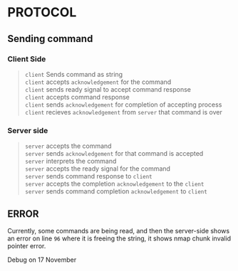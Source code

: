 # PROTOCOL

## Sending command

### Client Side 

> `client` Sends command as string    
> `client` accepts `acknowledgement` for the command    
> `client` sends ready signal to accept command response  
> `client` accepts command response   
> `client` sends `acknowledgement` for completion of accepting process  
> `client` recieves `acknowledgement` from `server` that command is over


### Server side 

> `server` accepts the command    
> `server` sends `acknowledgement` for that command is accepted     
> `server` interprets the command     
> `server` accepts the ready signal for the command   
> `server` sends command response to `client`   
> `server` accepts the completion `acknowledgement` to the `client`   
> `server` sends command completion `acknowledgement` to `client`

## ERROR 

Currently, some commands are being read, and then the server-side shows an error on line `96` where it is freeing the string, it shows nmap chunk invalid pointer error.

Debug on 17 November